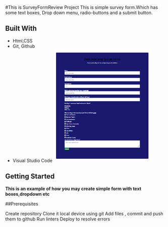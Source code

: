 #This is SurveyFormReview Project
    This is simple survey form.Which has some text boxes, Drop down menu, radio-buttons and a submit button.

  ## Built With

- Html,CSS
- Git, Github
- Visual Studio Code
![screenshot](./surveyform1.png)

## Getting Started

**This is an example of how you may create simple form with text boxes,dropdown etc**

##Prerequisites

Create repository
Clone it local device using git
Add files , commit and push them to github
Run linters 
Deploy to resolve errors

